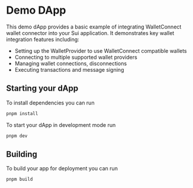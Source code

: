 # Demo DApp

This demo dApp provides a basic example of integrating WalletConnect wallet connector
into your Sui application. It demonstrates key wallet integration features
including:

- Setting up the WalletProvider to use WalletConnect compatible wallets
- Connecting to multiple supported wallet providers
- Managing wallet connections, disconnections
- Executing transactions and message signing

## Starting your dApp

To install dependencies you can run

```bash
pnpm install
```

To start your dApp in development mode run

```bash
pnpm dev
```

## Building

To build your app for deployment you can run

```bash
pnpm build
```
